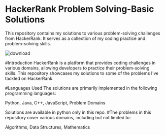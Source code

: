 # HackerRank Problem Solving-Basic Solutions
This repository contains my solutions to various problem-solving challenges from HackerRank. It serves as a collection of my coding practice and problem-solving skills.


![download](https://github.com/NikamHarshal5056/ProblemSolvingBasicHackerrank/assets/97541614/3c6f6148-dc3a-4e4a-98d6-131639660525)

#Introduction
HackerRank is a platform that provides coding challenges in various domains, allowing developers to practice their problem-solving skills. This repository showcases my solutions to some of the problems I've tackled on HackerRank.

#Languages Used
The solutions are primarily implemented in the following programming languages:

Python,
Java,
C++,
JavaScript,
Problem Domains

Solutions are available in python only in this repo.
#The problems in this repository cover various domains, including but not limited to:

Algorithms,
Data Structures,
Mathematics
